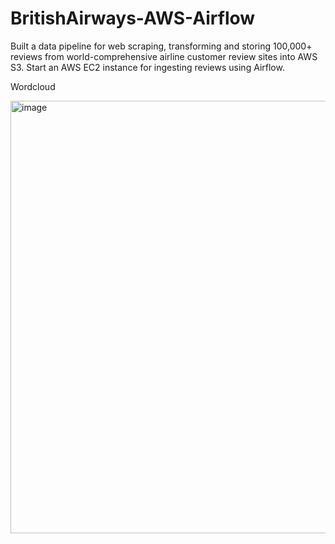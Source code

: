 # BritishAirways-AWS-Airflow
Built a data pipeline for web scraping, transforming and storing 100,000+ reviews from world-comprehensive airline customer review sites into AWS S3.
Start an AWS EC2 instance for ingesting reviews using Airflow.

Wordcloud

<img width="692" alt="image" src="https://github.com/nighttttrain/BritishAirways-AWS-Airflow/assets/127153246/28fd25d0-7b65-48b0-8d2f-fd4f2eb8daf2">


